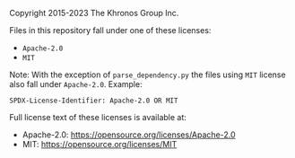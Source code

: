 Copyright 2015-2023 The Khronos Group Inc.

Files in this repository fall under one of these licenses:

- `Apache-2.0`
- `MIT`

Note: With the exception of `parse_dependency.py` the files using `MIT` license
also fall under `Apache-2.0`. Example:

```
SPDX-License-Identifier: Apache-2.0 OR MIT
```

Full license text of these licenses is available at:

  * Apache-2.0: https://opensource.org/licenses/Apache-2.0
  * MIT: https://opensource.org/licenses/MIT